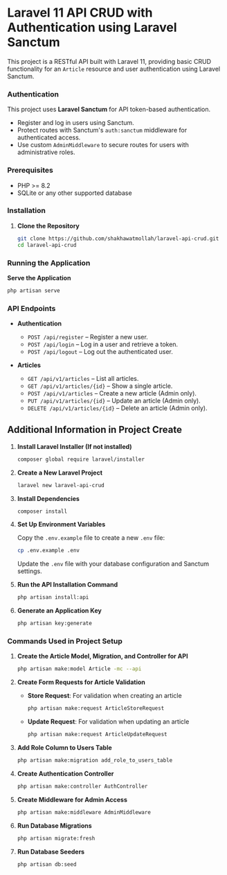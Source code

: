 # Laravel 11 API CRUD with Authentication using Laravel Sanctum

This project is a RESTful API built with Laravel 11, providing basic CRUD functionality for an `Article` resource and user authentication using Laravel Sanctum.

### Authentication

This project uses **Laravel Sanctum** for API token-based authentication.

- Register and log in users using Sanctum.
- Protect routes with Sanctum's `auth:sanctum` middleware for authenticated access.
- Use custom `AdminMiddleware` to secure routes for users with administrative roles.

### Prerequisites

- PHP >= 8.2
- SQLite or any other supported database

### Installation

1. **Clone the Repository**
   ```bash
   git clone https://github.com/shakhawatmollah/laravel-api-crud.git
   cd laravel-api-crud
   ```
### Running the Application

**Serve the Application**
   ```bash
   php artisan serve
   ```

### API Endpoints

- **Authentication**
    - `POST /api/register` – Register a new user.
    - `POST /api/login` – Log in a user and retrieve a token.
    - `POST /api/logout` – Log out the authenticated user.

- **Articles**
    - `GET /api/v1/articles` – List all articles.
    - `GET /api/v1/articles/{id}` – Show a single article.
    - `POST /api/v1/articles` – Create a new article (Admin only).
    - `PUT /api/v1/articles/{id}` – Update an article (Admin only).
    - `DELETE /api/v1/articles/{id}` – Delete an article (Admin only).

## Additional Information in Project Create

1. **Install Laravel Installer (If not installed)**
    ```bash
    composer global require laravel/installer
    ```

2. **Create a New Laravel Project**
   ```bash
   laravel new laravel-api-crud
   ```

3. **Install Dependencies**
   ```bash
   composer install
   ```

4. **Set Up Environment Variables**

   Copy the `.env.example` file to create a new `.env` file:
   ```bash
   cp .env.example .env
   ```

   Update the `.env` file with your database configuration and Sanctum settings.

5. **Run the API Installation Command**
   ```bash
   php artisan install:api
   ```

6. **Generate an Application Key**
   ```bash
   php artisan key:generate
   ```

### Commands Used in Project Setup

1. **Create the Article Model, Migration, and Controller for API**
   ```bash
   php artisan make:model Article -mc --api
   ```

2. **Create Form Requests for Article Validation**

    - **Store Request**: For validation when creating an article
      ```bash
      php artisan make:request ArticleStoreRequest
      ```

    - **Update Request**: For validation when updating an article
      ```bash
      php artisan make:request ArticleUpdateRequest
      ```

3. **Add Role Column to Users Table**
   ```bash
   php artisan make:migration add_role_to_users_table
   ```

4. **Create Authentication Controller**
   ```bash
   php artisan make:controller AuthController
   ```

5. **Create Middleware for Admin Access**
   ```bash
   php artisan make:middleware AdminMiddleware
   ```

6. **Run Database Migrations**
   ```bash
   php artisan migrate:fresh
   ```

7. **Run Database Seeders**
   ```bash
   php artisan db:seed
   ```
